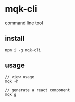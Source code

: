 # mqk-cli
command line tool

## install
```
npm i -g mqk-cli
```

## usage
```
// view usage
mqk -h
```
```
// generate a react component
mqk g
```
